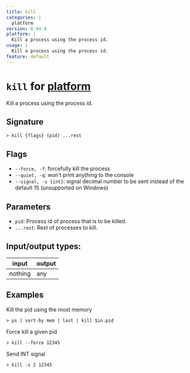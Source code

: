 ```yaml
---
title: kill
categories: |
  platform
version: 0.94.0
platform: |
  Kill a process using the process id.
usage: |
  Kill a process using the process id.
feature: default
---
```

<!-- This file is automatically generated. Please edit the command in https://github.com/nushell/nushell instead. -->

# `kill` for [platform](/commands/categories/platform.md)

<div class='command-title'>Kill a process using the process id.</div>

## Signature

```> kill {flags} (pid) ...rest```

## Flags

 -  `--force, -f`: forcefully kill the process
 -  `--quiet, -q`: won't print anything to the console
 -  `--signal, -s {int}`: signal decimal number to be sent instead of the default 15 (unsupported on Windows)

## Parameters

 -  `pid`: Process id of process that is to be killed.
 -  `...rest`: Rest of processes to kill.


## Input/output types:

| input   | output |
| ------- | ------ |
| nothing | any    |

## Examples

Kill the pid using the most memory
```nu
> ps | sort-by mem | last | kill $in.pid

```

Force kill a given pid
```nu
> kill --force 12345

```

Send INT signal
```nu
> kill -s 2 12345

```
